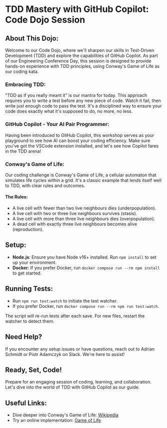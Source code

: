 # TDD Mastery with GitHub Copilot: Code Dojo Session

## About This Dojo:
Welcome to our Code Dojo, where we'll sharpen our skills in Test-Driven Development (TDD) and explore the capabilities of GitHub Copilot. As part of our Engineering Conference Day, this session is designed to provide hands-on experience with TDD principles, using Conway's Game of Life as our coding kata.

### Embracing TDD:
"TDD as if you really meant it" is our mantra for today. This approach requires you to write a test before any new piece of code. Watch it fail, then write just enough code to pass the test. It's a disciplined way to ensure your code does exactly what it's supposed to do, no more, no less.

### GitHub Copilot - Your AI Pair Programmer:
Having been introduced to GitHub Copilot, this workshop serves as your playground to see how AI can boost your coding efficiency. Make sure you've got the VSCode extension installed, and let's see how Copilot fares in the TDD arena!

### Conway's Game of Life:
Our coding challenge is Conway's Game of Life, a cellular automaton that simulates life cycles within a grid. It's a classic example that lends itself well to TDD, with clear rules and outcomes.

#### The Rules:
- A live cell with fewer than two live neighbours dies (underpopulation).
- A live cell with two or three live neighbours survives (stasis).
- A live cell with more than three live neighbours dies (overpopulation).
- A dead cell with exactly three live neighbours becomes alive (reproduction).

## Setup:
- **Node.js**: Ensure you have Node v16+ installed. Run `npm install` to set up your environment.
- **Docker**: If you prefer Docker, run `docker compose run --rm npm install` to get started.

## Running Tests:
- Run `npm run test:watch` to initiate the test watcher.
- If you prefer Docker, run `docker compose run --rm npm run test:watch`.

The script will re-run tests after each save. For new files, restart the watcher to detect them.

## Need Help?
If you encounter any setup issues or have questions, reach out to Adrian Schmidt or Piotr Adamczyk on Slack. We're here to assist!

## Ready, Set, Code!
Prepare for an engaging session of coding, learning, and collaboration. Let's dive into the world of TDD with GitHub Copilot as our guide.

## Useful Links:
- Dive deeper into Conway's Game of Life: [Wikipedia](https://en.wikipedia.org/wiki/Conway%27s_Game_of_Life)
- Try an online implementation: [Game of Life](https://playgameoflife.com/)
